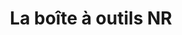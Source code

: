 ---
title: La boîte à outils NR
image: inr-boite-a-outils.jpg
description: Bienvenue sur la boîte à outils de l'INR qui recense une liste d'outils NR. L'INR a pour objectif d'optimiser cette liste dans les prochains mois, améliorer la méthodologie de sélection des outils...
subjects:
- numerique-responsable
types:
- outils
link: https://sustainableit-tools.isit-europe.org
---
